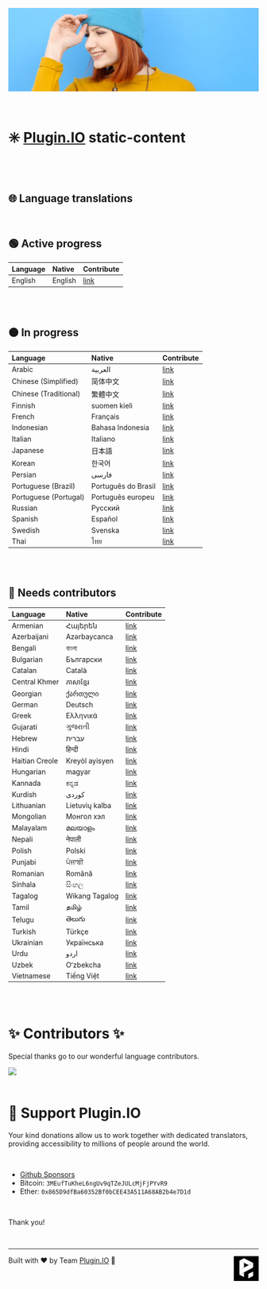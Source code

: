 ![A Plugin.IO branded banner that shows a young woman in front of a vivid blue background.](https://raw.githubusercontent.com/pluginio/static-content/main/lang/en/docs/v1/images/header_banner.jpg)

<br />

# ✳️ [Plugin.IO](https://plugin.io) static-content

<br />
<br />

## 🌐 Language translations

<br />

## 🟢 Active progress

| Language                | Native                | Contribute                                                                |
| :-----------------------|:----------------------|:--------------------------------------------------------------------------|
| English                 | English               | [link](https://github.com/pluginio/static-content/tree/main/lang/en)      |

<br />
<br />

## 🟠 In progress
  

| Language                | Native                | Contribute                                                                |
| :-----------------------|:----------------------|:--------------------------------------------------------------------------|
| Arabic                  | العربية               | [link](https://github.com/pluginio/static-content/tree/main/lang/ar)      |
| Chinese (Simplified)    | 简体中文               | [link](https://github.com/pluginio/static-content/tree/main/lang/zh-hanz) |
| Chinese (Traditional)   | 繁體中文               | [link](https://github.com/pluginio/static-content/tree/main/lang/zh-hant) |
| Finnish                 | suomen kieli          | [link](https://github.com/pluginio/static-content/tree/main/lang/fi)      |
| French                  | Français              | [link](https://github.com/pluginio/static-content/tree/main/lang/fr)      |
| Indonesian              | Bahasa Indonesia      | [link](https://github.com/pluginio/static-content/tree/main/lang/id)      |
| Italian                 | Italiano              | [link](https://github.com/pluginio/static-content/tree/main/lang/it)      |
| Japanese                | 日本語                 | [link](https://github.com/pluginio/static-content/tree/main/lang/ja)      |
| Korean                  | 한국어                  | [link](https://github.com/pluginio/static-content/tree/main/lang/ko)      |
| Persian                 | فارسی                 | [link](https://github.com/pluginio/static-content/tree/main/lang/fa)      |
| Portuguese (Brazil)     | Português do Brasil   | [link](https://github.com/pluginio/static-content/tree/main/lang/pt-br)   |
| Portuguese (Portugal)   | Português europeu     | [link](https://github.com/pluginio/static-content/tree/main/lang/pt-pt)   |
| Russian                 | Русский               | [link](https://github.com/pluginio/static-content/tree/main/lang/ru)      |
| Spanish                 | Español               | [link](https://github.com/pluginio/static-content/tree/main/lang/es)      |
| Swedish                 | Svenska               | [link](https://github.com/pluginio/static-content/tree/main/lang/sv)      |
| Thai                    | ไทย                   | [link](https://github.com/pluginio/static-content/tree/main/lang/th)      |

<br />
<br />

## 🔴 Needs contributors

| Language                | Native                | Contribute                                                                |
| :-----------------------|:----------------------|:--------------------------------------------------------------------------|
| Armenian                | Հայերեն               | [link](https://github.com/pluginio/static-content/tree/main/lang/hy)      |
| Azerbaijani             | Azərbaycanca          | [link](https://github.com/pluginio/static-content/tree/main/lang/az)      |
| Bengali                 | বাংলা                  | [link](https://github.com/pluginio/static-content/tree/main/lang/bn)      |
| Bulgarian               | Български             | [link](https://github.com/pluginio/static-content/tree/main/lang/bg)      |
| Catalan                 | Català                | [link](https://github.com/pluginio/static-content/tree/main/lang/ca)      |
| Central Khmer           | ភាសាខ្មែរ                | [link](https://github.com/pluginio/static-content/tree/main/lang/km)      |
| Georgian                | ქართული               | [link](https://github.com/pluginio/static-content/tree/main/lang/ka)      |
| German                  | Deutsch               | [link](https://github.com/pluginio/static-content/tree/main/lang/de)      |
| Greek                   | Ελληνικά              | [link](https://github.com/pluginio/static-content/tree/main/lang/el)      |
| Gujarati                | ગુજરાતી                 | [link](https://github.com/pluginio/static-content/tree/main/lang/gu)      |
| Hebrew                  | עברית                 | [link](https://github.com/pluginio/static-content/tree/main/lang/he)      |
| Hindi                   | हिन्दी                   | [link](https://github.com/pluginio/static-content/tree/main/lang/hi)      |
| Haitian Creole          | Kreyòl ayisyen        | [link](https://github.com/pluginio/static-content/tree/main/lang/ht)      |
| Hungarian               | magyar                | [link](https://github.com/pluginio/static-content/tree/main/lang/hu)      |
| Kannada                 | ಕನ್ನಡ                  | [link](https://github.com/pluginio/static-content/tree/main/lang/kn)      |
| Kurdish                 | کوردی‎                 | [link](https://github.com/pluginio/static-content/tree/main/lang/ku)      |
| Lithuanian              | Lietuvių kalba        | [link](https://github.com/pluginio/static-content/tree/main/lang/lt)      |
| Mongolian               | Монгол хэл            | [link](https://github.com/pluginio/static-content/tree/main/lang/mn)      |
| Malayalam               | മലയാളം                | [link](https://github.com/pluginio/static-content/tree/main/lang/ml)      |
| Nepali                  | नेपाली                  | [link](https://github.com/pluginio/static-content/tree/main/lang/ne)      |
| Polish                  | Polski                | [link](https://github.com/pluginio/static-content/tree/main/lang/pl)      |
| Punjabi                 | ਪੰਜਾਬੀ                  | [link](https://github.com/pluginio/static-content/tree/main/lang/pa)      |
| Romanian                | Română                | [link](https://github.com/pluginio/static-content/tree/main/lang/ro)      |
| Sinhala                 | සිංහල                  | [link](https://github.com/pluginio/static-content/tree/main/lang/si)      |
| Tagalog                 | Wikang Tagalog        | [link](https://github.com/pluginio/static-content/tree/main/lang/tl)      |
| Tamil                   | தமிழ்                  | [link](https://github.com/pluginio/static-content/tree/main/lang/ta)      |
| Telugu                  | తెలుగు                 | [link](https://github.com/pluginio/static-content/tree/main/lang/te)      |
| Turkish                 | Türkçe                | [link](https://github.com/pluginio/static-content/tree/main/lang/tr)      |
| Ukrainian               | Українська            | [link](https://github.com/pluginio/static-content/tree/main/lang/uk)      |
| Urdu                    | اردو                  | [link](https://github.com/pluginio/static-content/tree/main/lang/ur)      |
| Uzbek                   | Oʻzbekcha             | [link](https://github.com/pluginio/static-content/tree/main/lang/uz)      |
| Vietnamese              | Tiếng Việt            | [link](https://github.com/pluginio/static-content/tree/main/lang/vi)      |

<br />
<br />

# ✨ Contributors ✨


Special thanks go to our wonderful language contributors.

<a href="https://github.com/pluginio/static-content/graphs/contributors">
  <img src="https://contrib.rocks/image?repo=pluginio/static-content" />
</a>
  
<br />
<br />

# 🙏 Support Plugin.IO

Your kind donations allow us to work together with dedicated translators, providing accessibility to millions of people around the world.

<br />

* [Github Sponsors](https://github.com/sponsors/gpaluk)
* Bitcoin: `3MEufTuKheL6ngUv9qTZeJULcMjFjPYvR9`
* Ether: `0x865D9dfBa60352Bf0bCEE43A511A68AB2b4e7D1d`

<br />

Thank you!

<br />

---

<img align="right" alt="Plugin.IO logo" src="https://raw.githubusercontent.com/pluginio/static-content/main/lang/en/docs/v1/images/logo.png" height="50">

Built with ❤️ by Team [Plugin.IO](https://github.com/orgs/pluginio/teams/plugin-io-team/members) 🚀